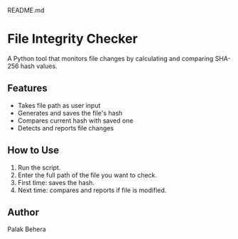 README.md

# File Integrity Checker

A Python tool that monitors file changes by calculating and comparing SHA-256 hash values.

## Features
- Takes file path as user input
- Generates and saves the file's hash
- Compares current hash with saved one
- Detects and reports file changes

## How to Use
1. Run the script.
2. Enter the full path of the file you want to check.
3. First time: saves the hash.
4. Next time: compares and reports if file is modified.

## Author
Palak Behera
